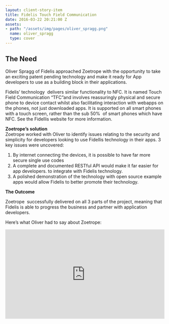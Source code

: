 ```yaml
---
layout: client-story-item
title: Fidelis Touch Field Communication
date: 2016-03-22 20:21:00 Z
assets:
- path: "/assets/img/pages/oliver_spragg.png"
  name: oliver_spragg
  type: cover
---
```


## The Need
Oliver Spragg of Fidelis approached Zoetrope with the opportunity to take an exciting patent pending technology and make it ready for App developers to use as a building block in their applications.  

Fidelis’ technology  delivers similar functionality to NFC. It is named Touch Field Communication “TFC”and involves reassuringly physical and secure phone to device contact whilst also facilitating interaction with webapps on the phones, not just downloaded apps. It is supported on all smart phones with a touch screen, rather than the sub 50%  of smart phones which have NFC. See the Fidellis website for more information.

**Zoetrope’s solution**  
Zoetrope worked with Oliver to identify issues relating to the security and simplicity for developers looking to use Fidellis technology in their apps. 3 key issues were uncovered:

1.  By internet connecting the devices, it is possible to have far more secure single use codes
2.  A complete and documented RESTful API would make it far easier for app developers. to integrate with Fidelis technology.
3.  A polished demonstration of the technology with open source example apps would allow Fidelis to better promote their technology.

**The Outcome**

Zoetrope  successfully delivered on all 3 parts of the project, meaning that Fidelis is able to progress the business and partner with application developers.

Here’s what Oliver had to say about Zoetrope:

<iframe allowfullscreen="" frameborder="0" height="281" mozallowfullscreen="" src="https://player.vimeo.com/video/125481113" webkitallowfullscreen="" width="500"></iframe>
